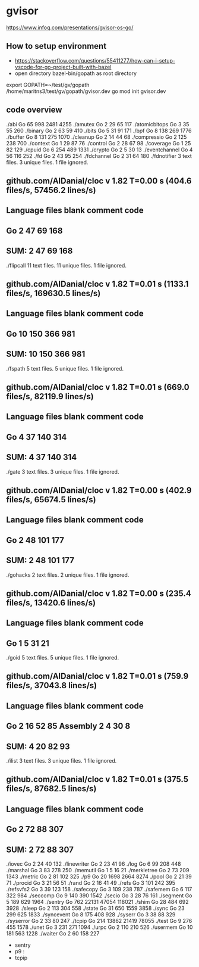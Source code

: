 # gvisor
https://www.infoq.com/presentations/gvisor-os-go/

## How to setup environment
- https://stackoverflow.com/questions/55411277/how-can-i-setup-vscode-for-go-project-built-with-bazel
- open directory bazel-bin/gopath as root directory


export GOPATH=~/test/gv/gopath
/home/maritns3/test/gv/gopath/gvisor.dev
go mod init gvisor.dev

## code overview

./abi
Go                              65            998           2481           4255
./amutex
Go                               2             29             65            117
./atomicbitops
Go                               3             35             55            260
./binary
Go                               2             63             59            410
./bits
Go                               5             31             91            171
./bpf
Go                               8            138            269           1776
./buffer
Go                               8            131            275           1070
./cleanup
Go                               2             14             44             68
./compressio
Go                               2            125            238            700
./context
Go                               1             29             87             76
./control
Go                               2             28             67             98
./coverage
Go                               1             25             82            129
./cpuid
Go                               6            254            489           1331
./crypto
Go                               2              5             30             13
./eventchannel
Go                               4             56            116            252
./fd
Go                               2             43             95            254
./fdchannel
Go                               2             31             64            180
./fdnotifier
       3 text files.
       3 unique files.
       1 file ignored.

github.com/AlDanial/cloc v 1.82  T=0.00 s (404.6 files/s, 57456.2 lines/s)
-------------------------------------------------------------------------------
Language                     files          blank        comment           code
-------------------------------------------------------------------------------
Go                               2             47             69            168
-------------------------------------------------------------------------------
SUM:                             2             47             69            168
-------------------------------------------------------------------------------
./flipcall
      11 text files.
      11 unique files.
       1 file ignored.

github.com/AlDanial/cloc v 1.82  T=0.01 s (1133.1 files/s, 169630.5 lines/s)
-------------------------------------------------------------------------------
Language                     files          blank        comment           code
-------------------------------------------------------------------------------
Go                              10            150            366            981
-------------------------------------------------------------------------------
SUM:                            10            150            366            981
-------------------------------------------------------------------------------
./fspath
       5 text files.
       5 unique files.
       1 file ignored.

github.com/AlDanial/cloc v 1.82  T=0.01 s (669.0 files/s, 82119.9 lines/s)
-------------------------------------------------------------------------------
Language                     files          blank        comment           code
-------------------------------------------------------------------------------
Go                               4             37            140            314
-------------------------------------------------------------------------------
SUM:                             4             37            140            314
-------------------------------------------------------------------------------
./gate
       3 text files.
       3 unique files.
       1 file ignored.

github.com/AlDanial/cloc v 1.82  T=0.00 s (402.9 files/s, 65674.5 lines/s)
-------------------------------------------------------------------------------
Language                     files          blank        comment           code
-------------------------------------------------------------------------------
Go                               2             48            101            177
-------------------------------------------------------------------------------
SUM:                             2             48            101            177
-------------------------------------------------------------------------------
./gohacks
       2 text files.
       2 unique files.
       1 file ignored.

github.com/AlDanial/cloc v 1.82  T=0.00 s (235.4 files/s, 13420.6 lines/s)
-------------------------------------------------------------------------------
Language                     files          blank        comment           code
-------------------------------------------------------------------------------
Go                               1              5             31             21
-------------------------------------------------------------------------------
./goid
       5 text files.
       5 unique files.
       1 file ignored.

github.com/AlDanial/cloc v 1.82  T=0.01 s (759.9 files/s, 37043.8 lines/s)
-------------------------------------------------------------------------------
Language                     files          blank        comment           code
-------------------------------------------------------------------------------
Go                               2             16             52             85
Assembly                         2              4             30              8
-------------------------------------------------------------------------------
SUM:                             4             20             82             93
-------------------------------------------------------------------------------
./ilist
       3 text files.
       3 unique files.
       1 file ignored.

github.com/AlDanial/cloc v 1.82  T=0.01 s (375.5 files/s, 87682.5 lines/s)
-------------------------------------------------------------------------------
Language                     files          blank        comment           code
-------------------------------------------------------------------------------
Go                               2             72             88            307
-------------------------------------------------------------------------------
SUM:                             2             72             88            307
-------------------------------------------------------------------------------
./iovec
Go                               2             24             40            132
./linewriter
Go                               2             23             41             96
./log
Go                               6             99            208            448
./marshal
Go                               3             83            278            250
./memutil
Go                               1              5             16             21
./merkletree
Go                               2             73            209           1343
./metric
Go                               2             81            102            325
./p9
Go                              20           1698           2664           8274
./pool
Go                               2             21             39             71
./procid
Go                               3             21             56             51
./rand
Go                               2             16             41             49
./refs
Go                               3            101            242            395
./refsvfs2
Go                               3             39            123            158
./safecopy
Go                               3            109            238            787
./safemem
Go                               6            117            322            984
./seccomp
Go                               9            140            390           1542
./secio
Go                               3             28             76            161
./segment
Go                               5            189            629           1964
./sentry
Go                             762          22131          47054         118021
./shim
Go                              28            484            692           3928
./sleep
Go                               2            113            304            558
./state
Go                              31            650           1559           3858
./sync
Go                              23            299            625           1833
./syncevent
Go                               8            175            408            928
./syserr
Go                               3             38             88            329
./syserror
Go                               2             33             80            247
./tcpip
Go                             214          13862          21419          78055
./test
Go                               9            276            455           1578
./unet
Go                               3            231            271           1094
./urpc
Go                               2            110            210            526
./usermem
Go                              10            181            563           1228
./waiter
Go                               2             60            158            227

- sentry
- p9 : 
- tcpip
